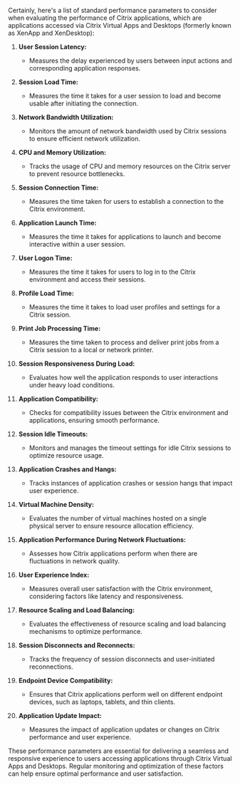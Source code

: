Certainly, here's a list of standard performance parameters to consider when evaluating the performance of Citrix applications, which are applications accessed via Citrix Virtual Apps and Desktops (formerly known as XenApp and XenDesktop):

1. **User Session Latency:**
   - Measures the delay experienced by users between input actions and corresponding application responses.

2. **Session Load Time:**
   - Measures the time it takes for a user session to load and become usable after initiating the connection.

3. **Network Bandwidth Utilization:**
   - Monitors the amount of network bandwidth used by Citrix sessions to ensure efficient network utilization.

4. **CPU and Memory Utilization:**
   - Tracks the usage of CPU and memory resources on the Citrix server to prevent resource bottlenecks.

5. **Session Connection Time:**
   - Measures the time taken for users to establish a connection to the Citrix environment.

6. **Application Launch Time:**
   - Measures the time it takes for applications to launch and become interactive within a user session.

7. **User Logon Time:**
   - Measures the time it takes for users to log in to the Citrix environment and access their sessions.

8. **Profile Load Time:**
   - Measures the time it takes to load user profiles and settings for a Citrix session.

9. **Print Job Processing Time:**
   - Measures the time taken to process and deliver print jobs from a Citrix session to a local or network printer.

10. **Session Responsiveness During Load:**
    - Evaluates how well the application responds to user interactions under heavy load conditions.

11. **Application Compatibility:**
    - Checks for compatibility issues between the Citrix environment and applications, ensuring smooth performance.

12. **Session Idle Timeouts:**
    - Monitors and manages the timeout settings for idle Citrix sessions to optimize resource usage.

13. **Application Crashes and Hangs:**
    - Tracks instances of application crashes or session hangs that impact user experience.

14. **Virtual Machine Density:**
    - Evaluates the number of virtual machines hosted on a single physical server to ensure resource allocation efficiency.

15. **Application Performance During Network Fluctuations:**
    - Assesses how Citrix applications perform when there are fluctuations in network quality.

16. **User Experience Index:**
    - Measures overall user satisfaction with the Citrix environment, considering factors like latency and responsiveness.

17. **Resource Scaling and Load Balancing:**
    - Evaluates the effectiveness of resource scaling and load balancing mechanisms to optimize performance.

18. **Session Disconnects and Reconnects:**
    - Tracks the frequency of session disconnects and user-initiated reconnections.

19. **Endpoint Device Compatibility:**
    - Ensures that Citrix applications perform well on different endpoint devices, such as laptops, tablets, and thin clients.

20. **Application Update Impact:**
    - Measures the impact of application updates or changes on Citrix performance and user experience.

These performance parameters are essential for delivering a seamless and responsive experience to users accessing applications through Citrix Virtual Apps and Desktops. Regular monitoring and optimization of these factors can help ensure optimal performance and user satisfaction.
